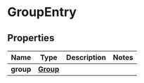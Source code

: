 
# GroupEntry

## Properties
Name | Type | Description | Notes
------------ | ------------- | ------------- | -------------
**group** | [**Group**](Group.md) |  | 



